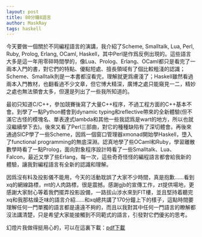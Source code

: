 ```yaml
---
layout: post
title: 80分鐘8語言
author: MaskRay
tags: haskell
---
```


今天要做一個關於不同編程語言的演講，我介紹了Scheme, Smalltalk, Lua, Perl, Ruby, Prolog, Erlang, OCaml, Haskell，其中Perl是作爲反例出現的。這些語言大多是這一年用零碎時間學的，像Lua、Prolog、Erlang、OCaml都只是看完了一兩本入門的書，對它們的特點、優點短處、擅長領域有了個比較粗淺的認識；Scheme、Smalltalk則是一本書都沒看完，理解就更爲膚淺了；Haskell雖然看過兩本入門教材，也翻看過不少文章，但它博大精深，廣博之處只能窺見一二，精妙之處也無法領會太多，但還是列出了一些我所知道的。

<!-- more -->

最初只知道C/C++，參加競賽後寫了大量C++程序，不過工程方面的C++基本不會。到學了一點Python體會到dynamic typing和reflective帶來的全新體驗(但不滿它古怪的模塊名、單表達式lambda和其他一些我認爲是wart的地方，所以也就沒繼續學下去)。後來又看了Perl三部曲，對它的種種缺陷有了深切體會。再後來通過SICP學了一些Scheme，因爲一個窗口管理器xmonad開始學Haskell，墮入了functional programming的無底深淵。認真地學了些OCaml和Ruby，學習離散數學時看了一點Prolog，面向對象程序設計時看了一些Smalltalk、Lua、Falcon，最近又學了些Erlang，每一次，這些奇奇怪怪的編程語言都會給我新的體驗，讓我對編程語言有全新的認識和理解。

因爲沒有料及投影儀不能用，今天的活動耽誤了大家不少時間，真是抱歉……看到xq的網線路標，mt的人肉路標，很是震撼。感謝gjb的宣傳工作，zt提供場地，更感謝大家耐心等着我們擺弄投影設備，一路拔山涉水來到FIT樓，並且堅持着聽完xq和我那枯燥乏味的語言介紹……和xq總共講了170分鐘上下的樣子，這點時間要理解任何一門單獨的語言都是遠遠不夠的，而且以我對其中任何一門語言的瞭解都沒法講清楚，只是希望大家能接觸到不同範式的語言，引發對它們優劣的思考。

幻燈片我做得挺用心的，可以在這裏下載：[pdf下載](/static/eight-languages-in-eighty-minutes.pdf)
